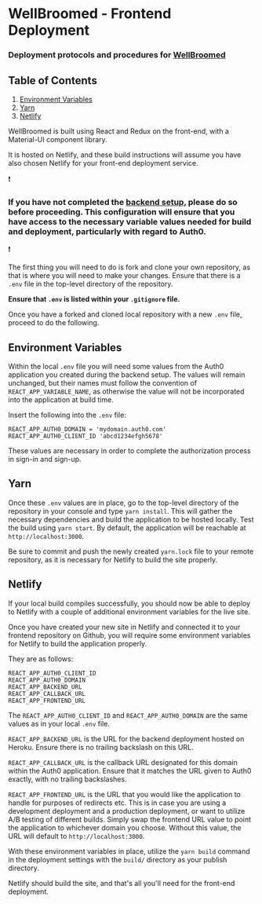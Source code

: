 # WellBroomed - Frontend Deployment

### Deployment protocols and procedures for [WellBroomed](https://www.wellbroomed.com)

## Table of Contents

1. [Environment Variables](#Environment-Variables)
2. [Yarn](#yarn)
3. [Netlify](#Netlify)

WellBroomed is built using React and Redux on the front-end, with a Material-UI component library.

It is hosted on Netlify, and these build instructions will assume you have also chosen Netlify for your front-end deployment service.

:exclamation:
### If you have not completed the [backend setup](https://github.com/well-broomed/backend/blob/deployment-docs/DEPLOYMENT.md), please do so before proceeding. This configuration will ensure that you have access to the necessary variable values needed for build and deployment, particularly with regard to Auth0.
:exclamation:

The first thing you will need to do is fork and clone your own repository, as that is where you will need to make your changes. Ensure that there is a `.env` file in the top-level directory of the repository.

**Ensure that `.env` is listed within your `.gitignore` file.**

Once you have a forked and cloned local repository with a new `.env` file, proceed to do the following.

## Environment Variables

Within the local `.env` file you will need some values from the Auth0 application you created during the backend setup. The values will remain unchanged, but their names must follow the convention of `REACT_APP_VARIABLE_NAME`, as otherwise the value will not be incorporated into the application at build time.

Insert the following into the `.env` file:

```
REACT_APP_AUTH0_DOMAIN = 'mydomain.auth0.com'
REACT_APP_AUTH0_CLIENT_ID 'abcd1234efgh5678'
```

These values are necessary in order to complete the authorization process in sign-in and sign-up.

## Yarn

Once these `.env` values are in place, go to the top-level directory of the repository in your console and type `yarn install`. This will gather the necessary dependencies and build the application to be hosted locally. Test the build using `yarn start`. By default, the application will be reachable at `http://localhost:3000`.

Be sure to commit and push the newly created `yarn.lock` file to your remote repository, as it is necessary for Netlify to build the site properly.

## Netlify

If your local build compiles successfully, you should now be able to deploy to Netlify with a couple of additional environment variables for the live site.

Once you have created your new site in Netlify and connected it to your frontend repository on Github, you will require some environment variables for Netlify to build the application properly. 

They are as follows:

```
REACT_APP_AUTH0_CLIENT_ID
REACT_APP_AUTH0_DOMAIN
REACT_APP_BACKEND_URL
REACT_APP_CALLBACK_URL
REACT_APP_FRONTEND_URL
```

The `REACT_APP_AUTH0_CLIENT_ID` and `REACT_APP_AUTH0_DOMAIN` are the same values as in your local `.env` file.

`REACT_APP_BACKEND_URL` is the URL for the backend deployment hosted on Heroku. Ensure there is no trailing backslash on this URL.

`REACT_APP_CALLBACK_URL` is the callback URL designated for this domain within the Auth0 application. Ensure that it matches the URL given to Auth0 exactly, with no trailing backslashes.

`REACT_APP_FRONTEND_URL` is the URL that you would like the application to handle for purposes of redirects etc. This is in case you are using a development deployment and a production deployment, or want to utilize A/B testing of different builds. Simply swap the frontend URL value to point the application to whichever domain you choose. Without this value, the URL will default to `http://localhost:3000`.

With these environment variables in place, utilize the `yarn build` command in the deployment settings with the `build/` directory as your publish directory. 

Netlify should build the site, and that's all you'll need for the front-end deployment.